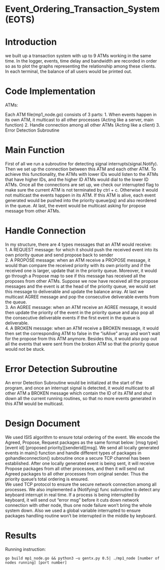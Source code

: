 # Event_Ordering_Transaction_System(EOTS)

Introduction
=============
<p>we built up a transaction system with up to 9 ATMs working in the same time. In the logger, events, time delay and bandwidth are recorded in order so as to plot the graphs representing the relationship among these clients. In each terminal, the balance of all users would be printed out.</p>

Code Implementation
=============
ATMs:
<p>Each ATM file(mp1_node.go) consists of 3 parts:
1. When events happen in its own ATM, it multicast to all other processes (Acting like a server, main function)
2. Handle connection among all other ATMs (Acting like a client) 3. Error Detection Subroutine
</p>

Main Function
=============
<p>First of all we run a subroutine for detecting signal interrupts(signal.Notify). Then we set up the connection between this ATM and each other ATM. To achieve this functionality, the ATMs with lower IDs would listen to the ATMs that have higher IDs, and the higher ID ATMs would dial to the lower ID ATMs. Once all the connections are set up, we check our interrupted flag to make sure the current ATM is not terminated by ctrl + c. Otherwise it would not multicast the events happen in its ATM. If this ATM is alive, each event generated would be pushed into the priority queue(pq) and also reordered in the queue. At last, the event would be multicast asking for propose message from other ATMs.</p>

Handle Connection
=============
<p>In my structure, there are 4 types messages that an ATM would receive:<br />
1. A REQUEST message: for which it should push the received event into its own priority queue and send propose back to sender <br />
2. A PROPOSE message: when an ATM receive a PROPOSE message, it would than compare the received priority with its own priority and if the received one is larger, update that in the priority queue. Moreover, it would go through a Propose map to see if this message has received all the proposes from other ATMs. Suppose we now have received all the propose messages and the event is at the head of the priority queue, we would set this message to deliverable and update the balance array. At last we multicast AGREE message and pop the consecutive deliverable events from the queue.<br />
3. An AGREE message: when an ATM receive an AGREE message, it would then update the priority of the event in the priority queue and also pop all the consecutive deliverable events if the first event in the queue is deliverable.<br />
4. A BROKEN message: when an ATM receive a BROKEN message, it would then set the corresponding ATM to false in the “isAlive” array and won’t wait for the propose from this ATM anymore. Besides this, it would also pop out all the events that were sent from the broken ATM so that the priority queue would not be stuck.<br /></p>

Error Detection Subroutine
=============
<p>An error Detection Subroutine would be initialized at the start of the program, and once an interrupt signal is detected, it would multicast to all other ATM a BROKEN message which contain the ID of its ATM and shut down all the current running routines, so that no more events generated in this ATM would be multicast.</p>

Design Document
=============
<p>We used ISIS algorithm to ensure total ordering of the event. We encode the Agreed, Propose, Request packages as the same format below: [msg type] [event id] [proposed priority][senderid][msg]. We send all locally generated events in main() function and handle different types of packages in gohandleconnection() subroutine once a secure TCP channel has been established. After one locally generated event is being sent, it will receive Propose packages from all other processes, and then it will send out Agreed packages to all other processes from original sender. Thus the priority queue’s total ordering is ensured. <br />
We used TCP protocol to ensure the secure network connection among all processes. We also implemented a (Notifying) func subroutine to detect any keyboard interrupt in real time. If a process is being interrupted by keyboard, it will send out “error msg” before it cuts down network connection with other node, thus one node failure won’t bring the whole system down. Also we used a global variable interrupted to ensure packages handling routine won’t be interrupted in the middle by keyboard.</p>

Results
=============



<p>Running instruction:</p>

<pre><code>go build mp1_node.go && python3 –u gentx.py 0.5| ./mp1_node [number of nodes running] [port number]
</code></pre>
